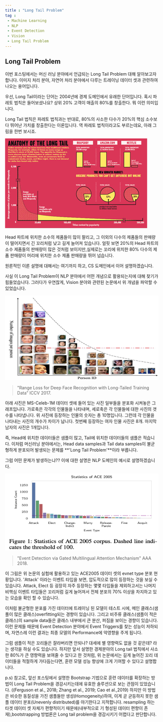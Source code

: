 ```yaml
---
title : "Long Tail Problem"
tag : 
 - Machine Learning
 - NLP
 - Event Detection
 - Vision
 - Long Tail Problem
---
```


## Long Tail Problem ##


이번 포스팅에서는 머신 러닝 분야에서 언급되는 Long Tail Problem 대해 알아보고자 합니다.
이미지 처리 분야, 자연어 처리 분야에서 다루는 트레이닝 데이터 셋과 관련하여 나오는 용어입니다. 

우선, Long Tail이라는 단어는 2004년에 경제 도메인에서 유래한 단어입니다. 혹시 파레토 법칙은 들어보셨나요?
상위 20% 고객이 매출의 80%를 창출한다. 뭐 이런 의미입니다.
 
Long Tail 법칙은 파레토 법칙과는 반대로, 80%의 사소한 다수가 20%의 핵심 소수보다 뛰어난 가치를 창출한다는 이론입니다. 역 파레토 법칙이라고도 부르는데요, 아래 그림을 한번 보시죠. 
 
![image](/assets/img/2020-08-06_longtail2.png)

Head 파트에 위치한 소수의 제품들이 많이 팔리고, 그 이외의 다수의 제품들의 판매량이 떨어지면서 긴 꼬리처럼 낮고 길게 늘어져 있습니다. 얼핏 보면 20%의 Head 파트의 소수 제품들의 판매량이 많은 것처럼 보이지만,실제로는 꼬리에 위치한 80% 다수의 제품 판매량이 머리에 위치한 소수 제품 판매량을 뛰어 넘습니다.

원론적인 이론 설명에 대해서는 여기까지 하고, CS 도메인에서 이어 설명하겠습니다.

사실 이 Long Tail Problem이 NLP 분야에서 어떤 개념으로 활용되는지에 대해 찾기가 힘들었습니다. 그러다가 우연찮게, Vision 분야와 관련된 논문에서 위 개념을 파악할 수 있었습니다. 

![image](/assets/img/2020-08-06_longtail3.png)
> "Range Loss for Deep Face Recognition with Long-Tailed Training Data” ICCV 2017.


아래 사진은 MS-Celeb-1M 데이터 셋에 들어 있는 사진 일부들을 분포화 시켜놓은 그래프입니다. 가로축은 각각의 인물들을 나타내며, 세로축은 각 인물들에 대한 사진의 갯수를 나타냅니다. 위 사진에 등장하는 인물의 숫자는 총 10명입니다. 그런데 각 인물을 나타내는 사진의 개수가 차이가 납니다. 첫번째 등장하는 여자 인물 사진은 8개. 마지막 남자의 사진은 1개입니다.

즉, Head에 위치한 데이터들은 샘플이 많고, Tail에 위치한 데이터들의 샘플은 적습니다. 이처럼 머신러닝 분야에서는, Head data samples과 Tail data samples이 불균형하게 분포되어 발생되는 문제를
**'Long Tail Problem'**이라 부릅니다.

그럼 어떤 문제가 발생하는냐?? 이에 대한 설명은 NLP 도메인의 예시로 설명하겠습니다.

![image](/assets/img/2020-08-06_longtail_nlp.png)
> "Event Detection via Gated Multilingual Attention Mechanism" AAA 2018.

이 그림은 위 논문의 실험에 활용하고 있는 ACE2005 데이터 셋의 evnet type 분포 현황입니다. 'Attack' 이라는 이벤트 타입을 보면, 압도적으로 많이 등장하는 것을 보실 수 있습니다. Attack, Elect 등 굉장히 자주 등장하는 몇몇 타입들을 제외하고서는 나머지 비핵심 이벤트 타입들은 꼬리처럼 길게 늘어져서 전체 분포의 70% 이상을 차지하고 있는 모습을 확인 할 수 있습니다.

이처럼 불균형한 분포를 가진 데이터에 트레이닝 된 모델이 테스트 시에, 메인 클래스(샘풀이 많은 클래스)overfitting되는 경향이 있습니다. 그리고 비주류 클래스(샘플이 적은 클래스)의 sample data들은 클래스 내부에서 큰 분산, 퍼짐을 보이는 경향이 있습니다. 이런 문제들 때문에 Event Detection 분야에서 Event Triggers를 찾는 성능이 저하되며, 자연스레 이런 결과는 최종 모델의 Performance에 악영향을 주게 됩니다.

그럼 샘플이 적은 꼬리들은 잘라버리면 안되나? 대세에 별 영향력도 없을 것 같은데? 라는 생각을 하실 수도 있습니다. 하지만 앞서 설명한 경제분야의 Long tail 법칙에서 사소한 80%가 큰 영향력을 보여줄 수 있다고 한 것처럼, 위 논문에서는 길게 늘어진 꼬리 데이터들을 적절하게 가다듬는다면, 훈련 모델 성능 향상에 크게 기여할 수 있다고 설명합니다.

p.s) 참고로, 앞선 포스팅에서 설명한 Bootstrap 기법으로 훈련 데이터를 확장하는 방법이 Long Tail Problem을 경감시키는데에 유효한 솔루션으로 보는 관점이 있었습니다. ((Ferguson et al., 2018; Zhang et al., 2019; Cao et al.,2019) 하지만 이 방법은 비슷한 동질성을 가진 샘플들만 생성(Homogeneity)하여, 이게 곧 균등하지 못한 샘플 데이터 분포(Unevenly distributed)를 야기한다고 지적합니다. resampling 하는 타겟 데이터 셋 자체가 편향적이기 때문에(내부적으로 기 형성된 데이터 편향이 존재),bootstrapping 방법론은 Long tail problem을 경감시키기 어렵다고 판단합니다.